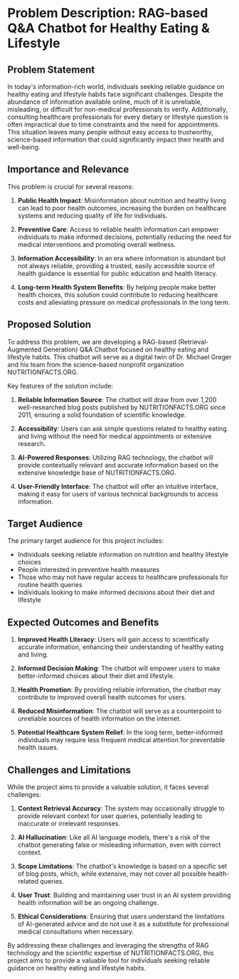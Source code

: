 # Problem Description: RAG-based Q&A Chatbot for Healthy Eating & Lifestyle

## Problem Statement

In today's information-rich world, individuals seeking reliable guidance on healthy eating and lifestyle habits face significant challenges. Despite the abundance of information available online, much of it is unreliable, misleading, or difficult for non-medical professionals to verify. Additionally, consulting healthcare professionals for every dietary or lifestyle question is often impractical due to time constraints and the need for appointments. This situation leaves many people without easy access to trustworthy, science-based information that could significantly impact their health and well-being.

## Importance and Relevance

This problem is crucial for several reasons:

1. **Public Health Impact**: Misinformation about nutrition and healthy living can lead to poor health outcomes, increasing the burden on healthcare systems and reducing quality of life for individuals.

2. **Preventive Care**: Access to reliable health information can empower individuals to make informed decisions, potentially reducing the need for medical interventions and promoting overall wellness.

3. **Information Accessibility**: In an era where information is abundant but not always reliable, providing a trusted, easily accessible source of health guidance is essential for public education and health literacy.

4. **Long-term Health System Benefits**: By helping people make better health choices, this solution could contribute to reducing healthcare costs and alleviating pressure on medical professionals in the long term.

## Proposed Solution

To address this problem, we are developing a RAG-based (Retrieval-Augmented Generation) Q&A Chatbot focused on healthy eating and lifestyle habits. This chatbot will serve as a digital twin of Dr. Michael Greger and his team from the science-based nonprofit organization NUTRITIONFACTS.ORG.

Key features of the solution include:

1. **Reliable Information Source**: The chatbot will draw from over 1,200 well-researched blog posts published by NUTRITIONFACTS.ORG since 2011, ensuring a solid foundation of scientific knowledge.

2. **Accessibility**: Users can ask simple questions related to healthy eating and living without the need for medical appointments or extensive research.

3. **AI-Powered Responses**: Utilizing RAG technology, the chatbot will provide contextually relevant and accurate information based on the extensive knowledge base of NUTRITIONFACTS.ORG.

4. **User-Friendly Interface**: The chatbot will offer an intuitive interface, making it easy for users of various technical backgrounds to access information.

## Target Audience

The primary target audience for this project includes:

- Individuals seeking reliable information on nutrition and healthy lifestyle choices
- People interested in preventive health measures
- Those who may not have regular access to healthcare professionals for routine health queries
- Individuals looking to make informed decisions about their diet and lifestyle

## Expected Outcomes and Benefits

1. **Improved Health Literacy**: Users will gain access to scientifically accurate information, enhancing their understanding of healthy eating and living.

2. **Informed Decision Making**: The chatbot will empower users to make better-informed choices about their diet and lifestyle.

3. **Health Promotion**: By providing reliable information, the chatbot may contribute to improved overall health outcomes for users.

4. **Reduced Misinformation**: The chatbot will serve as a counterpoint to unreliable sources of health information on the internet.

5. **Potential Healthcare System Relief**: In the long term, better-informed individuals may require less frequent medical attention for preventable health issues.

## Challenges and Limitations

While the project aims to provide a valuable solution, it faces several challenges:

1. **Context Retrieval Accuracy**: The system may occasionally struggle to provide relevant context for user queries, potentially leading to inaccurate or irrelevant responses.

2. **AI Hallucination**: Like all AI language models, there's a risk of the chatbot generating false or misleading information, even with correct context.

3. **Scope Limitations**: The chatbot's knowledge is based on a specific set of blog posts, which, while extensive, may not cover all possible health-related queries.

4. **User Trust**: Building and maintaining user trust in an AI system providing health information will be an ongoing challenge.

5. **Ethical Considerations**: Ensuring that users understand the limitations of AI-generated advice and do not use it as a substitute for professional medical consultations when necessary.

By addressing these challenges and leveraging the strengths of RAG technology and the scientific expertise of NUTRITIONFACTS.ORG, this project aims to provide a valuable tool for individuals seeking reliable guidance on healthy eating and lifestyle habits.
